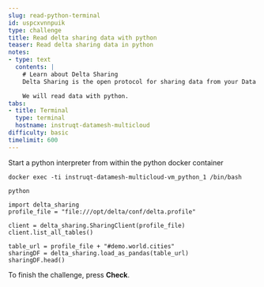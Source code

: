 ```yaml
---
slug: read-python-terminal
id: uspcxvnnpuik
type: challenge
title: Read delta sharing data with python
teaser: Read delta sharing data in python
notes:
- type: text
  contents: |
    # Learn about Delta Sharing
    Delta Sharing is the open protocol for sharing data from your Data Mesh!

    We will read data with python.
tabs:
- title: Terminal
  type: terminal
  hostname: instruqt-datamesh-multicloud
difficulty: basic
timelimit: 600
---
```


Start a python interpreter from within the python docker container

```
docker exec -ti instruqt-datamesh-multicloud-vm_python_1 /bin/bash
```

```
python
```

```
import delta_sharing
profile_file = "file:///opt/delta/conf/delta.profile"

client = delta_sharing.SharingClient(profile_file)
client.list_all_tables()

table_url = profile_file + "#demo.world.cities"
sharingDF = delta_sharing.load_as_pandas(table_url)
sharingDF.head()
```

To finish the challenge, press **Check**.
